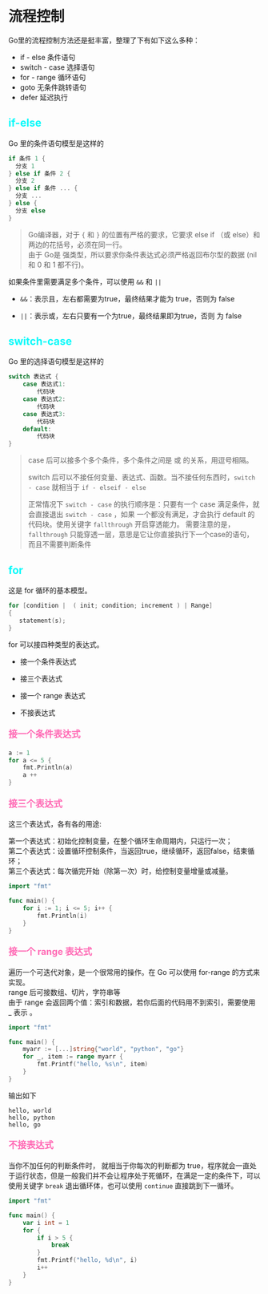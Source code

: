 
# 流程控制

Go里的流程控制方法还是挺丰富，整理了下有如下这么多种：
- if - else 条件语句
- switch - case 选择语句
- for - range 循环语句
- goto 无条件跳转语句
- defer 延迟执行


## <font color="06FAFA">if-else</font>
Go 里的条件语句模型是这样的
```go
if 条件 1 {
  分支 1
} else if 条件 2 {
  分支 2
} else if 条件 ... {
  分支 ...
} else {
  分支 else
}
```
> Go编译器，对于 `{` 和 `}` 的位置有严格的要求，它要求 else if （或 else）和 两边的花括号，必须在同一行。  
> 由于 Go是 强类型，所以要求你条件表达式必须严格返回布尔型的数据 (nil 和 0 和 1 都不行)。

如果条件里需要满足多个条件，可以使用 `&&` 和 `||`

- `&&`：表示且，左右都需要为true，最终结果才能为 true，否则为 false

- `||`：表示或，左右只要有一个为true，最终结果即为true，否则 为 false



## <font color="06FAFA">switch-case</font>

Go 里的选择语句模型是这样的
```go
switch 表达式 {
    case 表达式1:
        代码块
    case 表达式2:
        代码块
    case 表达式3:
        代码块
    default:
        代码块
}
```

> case 后可以接多个多个条件，多个条件之间是 或 的关系，用逗号相隔。
>     
> switch 后可以不接任何变量、表达式、函数。当不接任何东西时，`switch - case` 就相当于 `if - elseif - else`  
> 
> 正常情况下 `switch - case` 的执行顺序是：只要有一个 case 满足条件，就会直接退出 `switch - case` ，如果 一个都没有满足，才会执行 default 的代码块。使用关键字 `fallthrough` 开启穿透能力。 需要注意的是，`fallthrough` 只能穿透一层，意思是它让你直接执行下一个case的语句，而且不需要判断条件



## <font color="06FAFA">for</font>

这是 for 循环的基本模型。
```go
for [condition |  ( init; condition; increment ) | Range]
{
   statement(s);
}
```

for 可以接四种类型的表达式。

- 接一个条件表达式

- 接三个表达式

- 接一个 range 表达式

- 不接表达式

#### <font color="#FF69B4" size="4">接一个条件表达式</font>

```go
a := 1
for a <= 5 {
    fmt.Println(a)
    a ++
}
```

#### <font color="#FF69B4" size="4">接三个表达式</font>

这三个表达式，各有各的用途:

第一个表达式：初始化控制变量，在整个循环生命周期内，只运行一次；  
第二个表达式：设置循环控制条件，当返回true，继续循环，返回false，结束循环；  
第三个表达式：每次循完开始（除第一次）时，给控制变量增量或减量。

```go
import "fmt"

func main() {
    for i := 1; i <= 5; i++ {
        fmt.Println(i)
    }
}
```

#### <font color="#FF69B4" size="4">接一个 range 表达式</font>

遍历一个可迭代对象，是一个很常用的操作。在 Go 可以使用 for-range 的方式来实现。  
range 后可接数组、切片，字符串等  
由于 range 会返回两个值：索引和数据，若你后面的代码用不到索引，需要使用 _ 表示 。
```go
import "fmt"

func main() {
    myarr := [...]string{"world", "python", "go"}
    for _, item := range myarr {
        fmt.Printf("hello, %s\n", item)
    }
}
```
输出如下
```
hello, world
hello, python
hello, go
```
#### <font color="#FF69B4" size="4">不接表达式</font>

当你不加任何的判断条件时， 就相当于你每次的判断都为 true，程序就会一直处于运行状态，但是一般我们并不会让程序处于死循环，在满足一定的条件下，可以使用关键字 `break` 退出循环体，也可以使用 `continue` 直接跳到下一循环。

```go
import "fmt"

func main() {
    var i int = 1
    for {
        if i > 5 {
            break
        }
        fmt.Printf("hello, %d\n", i)
        i++
    }
}
```



